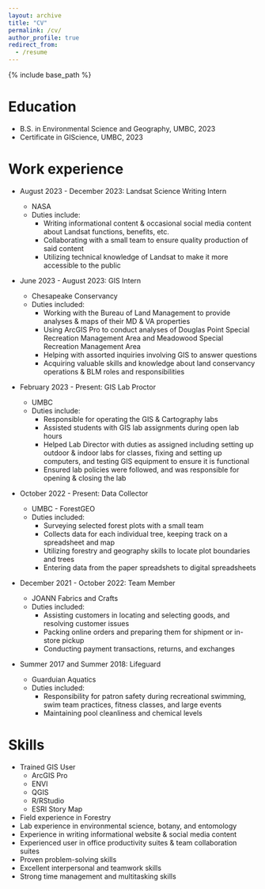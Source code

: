 ```yaml
---
layout: archive
title: "CV"
permalink: /cv/
author_profile: true
redirect_from:
  - /resume
---
```


{% include base_path %}

Education
======
* B.S. in Environmental Science and Geography, UMBC, 2023
* Certificate in GIScience, UMBC, 2023

Work experience
======
* August 2023 - December 2023: Landsat Science Writing Intern
  * NASA
  * Duties include:
    * Writing informational content & occasional social media content about Landsat functions, benefits, etc.
    * Collaborating with a small team to ensure quality production of said content
    * Utilizing technical knowledge of Landsat to make it more accessible to the public

* June 2023 - August 2023: GIS Intern
  * Chesapeake Conservancy
  * Duties included:
    * Working with the Bureau of Land Management to provide analyses & maps of their MD & VA properties
    * Using ArcGIS Pro to conduct analyses of Douglas Point Special Recreation Management Area and Meadowood Special Recreation Management Area
    * Helping with assorted inquiries involving GIS to answer questions
    * Acquiring valuable skills and knowledge about land conservancy operations & BLM roles and responsibilities

* February 2023 - Present: GIS Lab Proctor
  * UMBC
  * Duties include:
    * Responsible for operating the GIS & Cartography labs
    * Assisted students with GIS lab assignments during open lab hours
    * Helped Lab Director with duties as assigned including setting up outdoor & indoor labs for classes, fixing and setting up computers, and testing GIS equipment to ensure it is functional
    * Ensured lab policies were followed, and was responsible for opening & closing the lab 


* October 2022 - Present: Data Collector
  * UMBC - ForestGEO
  * Duties included:
    *  Surveying selected forest plots with a small team
    *  Collects data for each individual tree, keeping track on a spreadsheet and map
    *  Utilizing forestry and geography skills to locate plot boundaries and trees
    *  Entering data from the paper spreadshets to digital spreadsheets


* December 2021 - October 2022: Team Member
  * JOANN Fabrics and Crafts
  * Duties included:
    * Assisting customers in locating and selecting goods, and resolving customer issues
    * Packing online orders and preparing them for shipment or in-store pickup
    * Conducting payment transactions, returns, and exchanges


* Summer 2017 and Summer 2018: Lifeguard
  * Guarduian Aquatics
  * Duties included:
    * Responsibility for patron safety during recreational swimming, swim team practices, fitness classes, and large events
    * Maintaining pool cleanliness and chemical levels
  
Skills
======
* Trained GIS User
  * ArcGIS Pro
  * ENVI
  * QGIS
  * R/RStudio
  * ESRI Story Map
* Field experience in Forestry
* Lab experience in environmental science, botany, and entomology 
* Experience in writing informational website & social media content
* Experienced user in office productivity suites & team collaboration suites
* Proven problem-solving skills
* Excellent interpersonal and teamwork skills
* Strong time management and multitasking skills


